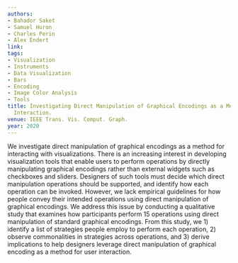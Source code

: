 ```yaml
---
authors:
- Bahador Saket
- Samuel Huron
- Charles Perin
- Alex Endert
link:
tags:
- Visualization
- Instruments
- Data Visualization
- Bars
- Encoding
- Image Color Analysis
- Tools
title: Investigating Direct Manipulation of Graphical Encodings as a Method for User
  Interaction.
venue: IEEE Trans. Vis. Comput. Graph.
year: 2020
---
```

We investigate direct manipulation of graphical encodings as a method for interacting with visualizations. There is an increasing interest in developing visualization tools that enable users to perform operations by directly manipulating graphical encodings rather than external widgets such as checkboxes and sliders. Designers of such tools must decide which direct manipulation operations should be supported, and identify how each operation can be invoked. However, we lack empirical guidelines for how people convey their intended operations using direct manipulation of graphical encodings. We address this issue by conducting a qualitative study that examines how participants perform 15 operations using direct manipulation of standard graphical encodings. From this study, we 1) identify a list of strategies people employ to perform each operation, 2) observe commonalities in strategies across operations, and 3) derive implications to help designers leverage direct manipulation of graphical encoding as a method for user interaction.